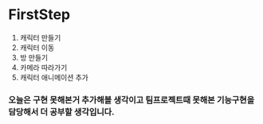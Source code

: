 # FirstStep
 
1. 캐릭터 만들기
2. 캐릭터 이동
3. 방 만들기
4. 카메라 따라가기
5. 캐릭터 애니메이션 추가

### 오늘은 구현 못해본거 추가해볼 생각이고 팀프로젝트때 못해본 기능구현을 담당해서 더 공부할 생각입니다.
